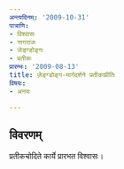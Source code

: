 ```yaml
---
अन्त्यदिनम्: '2009-10-31'
पात्राणि:
- विश्वासः
- नागराजः
- जेङ्ग्डोङ्गः
- प्रतीकः
प्रारम्भः: '2009-08-13'
title: ज़ेङ्ग्डोङ्ग-मार्गदर्शने प्रतीकाप्रीतिः
विषयः:
- अनयः

---
```


## विवरणम्
प्रतीकचोदिते कार्ये प्रारभत विश्वासः।

